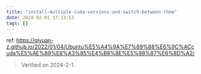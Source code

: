 ```yaml
---
title: "install-multiple-cuda-versions-and-switch-between-them"
date: 2024-02-01 17:13:53
tags: []
---
```

ref: https://qiyuan-z.github.io/2022/01/04/Ubuntu%E5%A4%9A%E7%89%88%E6%9C%ACcuda%E5%AE%89%E8%A3%85%E4%B8%8E%E5%88%87%E6%8D%A2/

> Verified on 2024-2-1.

